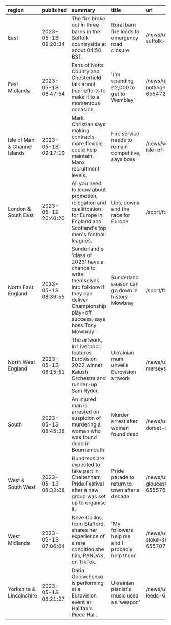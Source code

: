 | region                        | published           | summary                                                                                                                                                 | title                                               | url                                           |   summary_compound_score |   title_compound_score |   summary_minus_title |
|:------------------------------|:--------------------|:--------------------------------------------------------------------------------------------------------------------------------------------------------|:----------------------------------------------------|:----------------------------------------------|-------------------------:|-----------------------:|----------------------:|
| East                          | 2023-05-13 09:20:34 | The fire broke out in three barns in the Suffolk countryside at about 04:50 BST.                                                                        | Rural barn fire leads to emergency road closure     | /news/uk-england-suffolk-65581812             |                  -0.6369 |                -0.6124 |                0.0245 |
| East Midlands                 | 2023-05-13 08:47:54 | Fans of Notts County and Chesterfield talk about their efforts to make it to a momentous occasion.                                                      | 'I'm spending £2,000 to get to Wembley'             | /news/uk-england-nottinghamshire-65547279     |                   0      |                 0      |                0      |
| Isle of Man & Channel Islands | 2023-05-13 09:17:19 | Mark Christian says making contracts more flexible could help maintain Manx recruitment levels.                                                         | Fire service needs to remain competitive, says boss | /news/world-europe-isle-of-man-65562669       |                   0.6318 |                -0.1779 |               -0.8097 |
| London & South East           | 2023-05-12 20:40:20 | All you need to know about promotion, relegation and qualification for Europe in England and Scotland's top men's football leagues.                     | Ups, downs and the race for Europe                  | /sport/football/64836963                      |                   0.2023 |                 0      |               -0.2023 |
| North East England            | 2023-05-13 08:36:55 | Sunderland's 'class of 2023' have a chance to write themselves into folklore if they can deliver Championship play-off success, says boss Tony Mowbray. | Sunderland season can go down in history - Mowbray  | /sport/football/65528371                      |                   0.8225 |                 0      |               -0.8225 |
| North West England            | 2023-05-13 08:15:51 | The artwork, in Liverpool, features Eurovision 2022 winner Kalush Orchestra and runner-up Sam Ryder.                                                    | Ukrainian mum unveils Eurovision artwork            | /news/uk-england-merseyside-65573765          |                   0.5859 |                 0      |               -0.5859 |
| South                         | 2023-05-13 08:45:38 | An injured man is arrested on suspicion of murdering a woman who was found dead in Bournemouth.                                                         | Murder arrest after woman found dead                | /news/uk-england-dorset-65581674              |                  -0.9517 |                -0.9081 |                0.0436 |
| West & South West             | 2023-05-13 08:32:08 | Hundreds are expected to take part in Cheltenham Pride Festival after a new group was set up to organise it.                                            | Pride parade to return to town after a decade       | /news/uk-england-gloucestershire-65557634     |                   0.6808 |                 0.34   |               -0.3408 |
| West Midlands                 | 2023-05-13 07:06:04 | Neve Collins, from Stafford, shares her experience of a rare condition she has, PANDAS, on TikTok.                                                      | 'My followers help me and I probably help them'     | /news/uk-england-stoke-staffordshire-65570743 |                   0.296  |                 0.6597 |                0.3637 |
| Yorkshire & Lincolnshire      | 2023-05-13 08:21:27 | Daria Golovchenko is performing at a Eurovision event at Halifax's Piece Hall.                                                                          | Ukrainian pianist's music used as 'weapon'          | /news/uk-england-leeds-65573532               |                   0      |                 0      |                0      |